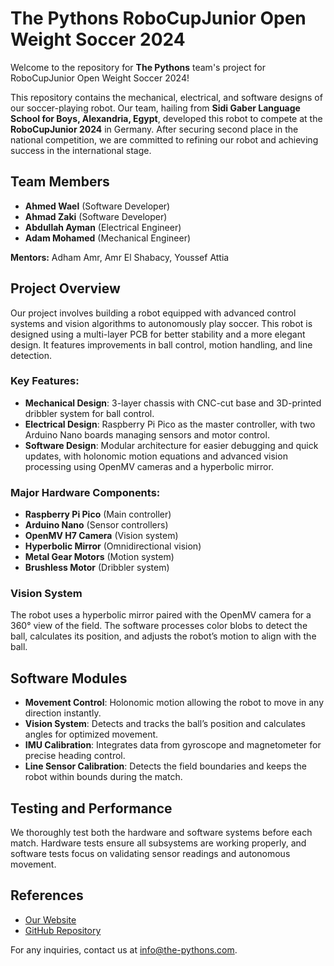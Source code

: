 # The Pythons RoboCupJunior Open Weight Soccer 2024

Welcome to the repository for **The Pythons** team's project for RoboCupJunior Open Weight Soccer 2024!

This repository contains the mechanical, electrical, and software designs of our soccer-playing robot. Our team, hailing from **Sidi Gaber Language School for Boys, Alexandria, Egypt**, developed this robot to compete at the **RoboCupJunior 2024** in Germany. After securing second place in the national competition, we are committed to refining our robot and achieving success in the international stage.

## Team Members

- **Ahmed Wael** (Software Developer)
- **Ahmad Zaki** (Software Developer)
- **Abdullah Ayman** (Electrical Engineer)
- **Adam Mohamed** (Mechanical Engineer)

**Mentors:** Adham Amr, Amr El Shabacy, Youssef Attia

## Project Overview

Our project involves building a robot equipped with advanced control systems and vision algorithms to autonomously play soccer. This robot is designed using a multi-layer PCB for better stability and a more elegant design. It features improvements in ball control, motion handling, and line detection.

### Key Features:

- **Mechanical Design**: 3-layer chassis with CNC-cut base and 3D-printed dribbler system for ball control.
- **Electrical Design**: Raspberry Pi Pico as the master controller, with two Arduino Nano boards managing sensors and motor control.
- **Software Design**: Modular architecture for easier debugging and quick updates, with holonomic motion equations and advanced vision processing using OpenMV cameras and a hyperbolic mirror.

### Major Hardware Components:

- **Raspberry Pi Pico** (Main controller)
- **Arduino Nano** (Sensor controllers)
- **OpenMV H7 Camera** (Vision system)
- **Hyperbolic Mirror** (Omnidirectional vision)
- **Metal Gear Motors** (Motion system)
- **Brushless Motor** (Dribbler system)

### Vision System

The robot uses a hyperbolic mirror paired with the OpenMV camera for a 360° view of the field. The software processes color blobs to detect the ball, calculates its position, and adjusts the robot’s motion to align with the ball.

## Software Modules

- **Movement Control**: Holonomic motion allowing the robot to move in any direction instantly.
- **Vision System**: Detects and tracks the ball’s position and calculates angles for optimized movement.
- **IMU Calibration**: Integrates data from gyroscope and magnetometer for precise heading control.
- **Line Sensor Calibration**: Detects the field boundaries and keeps the robot within bounds during the match.

## Testing and Performance

We thoroughly test both the hardware and software systems before each match. Hardware tests ensure all subsystems are working properly, and software tests focus on validating sensor readings and autonomous movement.

## References

- [Our Website](https://www.the-pythons.com/)
- [GitHub Repository](https://github.com/Ahmad-Zaki05/The-Pythons-Open-Weight-Soccer)

For any inquiries, contact us at [info@the-pythons.com](mailto:info@the-pythons.com).

